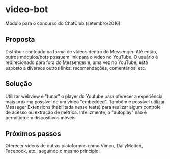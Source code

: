 # video-bot

Módulo para o concurso do ChatClub (setembro/2016)

## Proposta

Distribuir conteúdo na forma de vídeos dentro do Messenger. Até então, outros módulos/bots possuem link para o vídeo no YouTube. O usuário é redirecionado para fora do Messenger e, uma vez no YouTube, está esposto a diversos outros links: recomendações, comentários, etc.

## Solução

Utilizar webview e "tunar" o player do Youtube para oferecer a experiência mais próxima possível de um vídeo "embedded".
Também é possível utilizar Messeger Extensions (habilitada nesse teste) para realizar algum controle de acesso ou extração de métrica.
Infelizmente, o "autoplay" não é permitido em dispositivos móveis.

## Próximos passos

Oferecer vídeos de outras plataformas como Vimeo, DailyMotion, Facebook, etc., seguindo o mesmo princípio.
